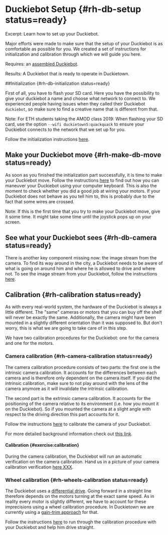 # Duckiebot Setup {#rh-db-setup status=ready}

Excerpt: Learn how to set up your Duckiebot.

Major efforts were made to make sure that the setup of your Duckiebot is as comfortable as possible for you. We
created a set of instructions for initialization and calibration through which we will guide you here.

<div class='requirements' markdown='1'>

Requires: an [assembled Duckiebot](#rh-assembly).

Results: A Duckiebot that is ready to operate in Duckietown.

</div>

<minitoc/>

##Initialization {#rh-db-initialization status=ready}

First of all, you have to flash your SD card. Here you have the possibility to give your duckiebot a name and choose what network to connect to. We experienced people having issues when they called their Duckiebot `duckiebot`, so make sure to find a creative name that is different from that.

Note: For ETH students taking the AMOD class 2019: When flashing your SD card, use the option `--wifi duckietown5:quackquack` to ensure your Duckiebot connects to the network that we set up for you. 

Follow the initialization instructions [here](+opmanual_duckiebot#setup-duckiebot).


## Make your Duckiebot move {#rh-make-db-move status=ready}

As soon as you finished the initialization part successfully, it is time to make your Duckiebot move. Follow the instructions [here](+opmanual_duckiebot#rc-control) to find out how you can maneuver your Duckiebot using your computer keyboard. This is also the moment to check whether you did a good job at wiring your motors. If your Duckiebot does not behave as you tell him to, this is probably due to the fact that some wires are crossed.

Note: If this is the first time that you try to make your Duckiebot move, give it some time. It might take some time until the joystick pops up on your screen.  


## See what your Duckiebot sees {#rh-db-camera status=ready}

There is another key component missing now: the image stream from the camera. To find its way around in the city, a Duckiebot needs to be aware of what is going on around him and where he is allowed to drive and where not. To see the image stream from your Duckiebot, follow the instructions [here](+opmanual_duckiebot#read-camera-data).


## Calibration {#rh-calibration status=ready}

As with every real-world system, the hardware of the Duckiebot is always a little different. The "same" cameras or motors that you can buy off the shelf will never be exactly the same. Additionally, the camera might have been mounted in a slightly different orientation than it was supposed to. But don't worry, this is what we are going to take care of in this step.

We have two calibration procedures for the Duckiebot: one for the camera and one for the motors.


### Camera calibration {#rh-camera-calibration status=ready}

The camera calibration procedure consists of two parts: the first one is the intrinsic camera calibration. It accounts for the differences between each camera and is therefore only dependent on the camera itself. If you did the intrinsic calibration, make sure to not play around with the lens of the camera anymore as it will invalidate the intrinsic calibration.

The second part is the extrinsic camera calibration. It accounts for the positioning of the camera relative to its environment (i.e. how you mount it on the Duckiebot). So if you mounted the camera at a slight angle with respect to the driving direction this part accounts for it.

Follow the instructions [here](+opmanual_duckiebot#camera-calib) to calibrate the camera of your Duckiebot.

For more detailed background information check out [this link](https://github.com/duckietown/lectures/blob/master/1_ideal/25_computer_vision/cv_calibration.pdf).

#### Calibration {#exercise:calibration}

During the camera calibration, the Duckiebot will run an automatic verification on the camera calibration. Hand us in
 a picture of your camera calibration verification [here XXX](XXX).



### Wheel calibration {#rh-wheels-calibration status=ready}

The Duckiebot uses a [differential drive](https://docs.duckietown.org/DT19/learning_materials/out/duckiebot_modeling.html). Going forward in a straight line therefore depends on the motors turning at the exact same speed. As in reality every motor is slightly different, we have to account for these imprecisions using a wheel calibration procedure. In Duckietown we are currently using a [gain-trim approach](https://docs.duckietown.org/DT19/learning_materials/out/odometry_calibration.html) for that.

Follow the instructions [here](+opmanual_duckiebot#wheel-calibration) to run through the calibration procedure with your Duckiebot and help him drive straight.
